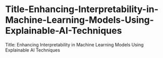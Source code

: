 # Title-Enhancing-Interpretability-in-Machine-Learning-Models-Using-Explainable-AI-Techniques
Title: Enhancing Interpretability in Machine Learning Models Using Explainable AI Techniques
